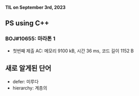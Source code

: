 **TIL on September 3rd, 2023**

## PS using C++
### BOJ#10655: 마라톤 1
* 첫번째 제출 AC: 메모리 9100 kB, 시간 36 ms, 코드 길이 1152 B

## 새로 알게된 단어
* defer: 미루다
* hierarchy: 계층의
